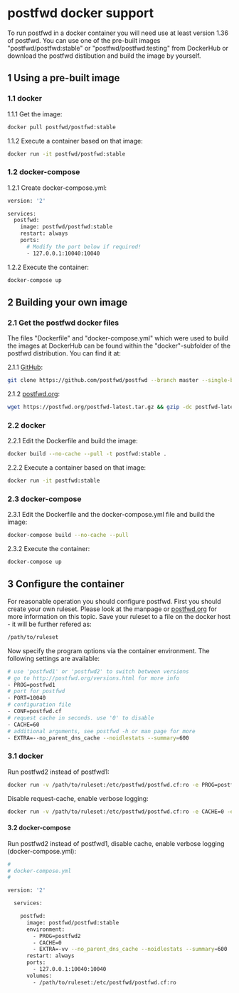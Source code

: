 # postfwd docker support

To run postfwd in a docker container you will need use at least version 1.36 of postfwd. You can use one of the pre-built images "postfwd/postfwd:stable" or "postfwd/postfwd:testing" from DockerHub or download the postfwd distibution and build the image by yourself.


## 1 Using a pre-built image

### 1.1 docker

1.1.1 Get the image:
```bash
docker pull postfwd/postfwd:stable
```

1.1.2 Execute a container based on that image:
```bash
docker run -it postfwd/postfwd:stable
```

### 1.2 docker-compose

1.2.1 Create docker-compose.yml:
```bash
version: '2'

services:
  postfwd:
    image: postfwd/postfwd:stable
    restart: always
    ports:
      # Modify the port below if required!
      - 127.0.0.1:10040:10040
```

1.2.2 Execute the container:
```bash
docker-compose up
```


## 2 Building your own image

### 2.1 Get the postfwd docker files

The files "Dockerfile" and "docker-compose.yml" which were used to build the images at DockerHub can be found within the
"docker"-subfolder of the postfwd distribution. You can find it at:

2.1.1 [GitHub](https://github.com/postfwd/postfwd):
```bash
git clone https://github.com/postfwd/postfwd --branch master --single-branch postfwd
```

2.1.2 [postfwd.org](https://postfwd.org):
```bash
wget https://postfwd.org/postfwd-latest.tar.gz && gzip -dc postfwd-latest.tar.gz | tar -xf - && rm postfwd-latest.tar.gz
```

### 2.2 docker

2.2.1 Edit the Dockerfile and build the image:
```bash
docker build --no-cache --pull -t postfwd:stable .
```
2.2.2 Execute a container based on that image:
```bash
docker run -it postfwd:stable
```

### 2.3 docker-compose

2.3.1 Edit the Dockerfile and the docker-compose.yml file and build the image:
```bash
docker-compose build --no-cache --pull
```

2.3.2 Execute the container:
```bash
docker-compose up
```


## 3 Configure the container

For reasonable operation you should configure postfwd. First you should create your own ruleset. Please look at the manpage or [postfwd.org](https://postfwd.org) for more information on this topic. Save your ruleset to a file on the docker host - it will be further refered as:

```bash
/path/to/ruleset
```

Now specify the program options via the container environment. The following settings are available:

```bash
# use 'postfwd1' or 'postfwd2' to switch between versions
# go to http://postfwd.org/versions.html for more info
- PROG=postfwd1
# port for postfwd
- PORT=10040
# configuration file
- CONF=postfwd.cf
# request cache in seconds. use '0' to disable
- CACHE=60
# additional arguments, see postfwd -h or man page for more
- EXTRA=--no_parent_dns_cache --noidlestats --summary=600
```

### 3.1 docker

Run postfwd2 instead of postfwd1:

```bash
docker run -v /path/to/ruleset:/etc/postfwd/postfwd.cf:ro -e PROG=postfwd2 -it postfwd:stable
```

Disable request-cache, enable verbose logging:

```bash
docker run -v /path/to/ruleset:/etc/postfwd/postfwd.cf:ro -e CACHE=0 -e EXTRA="-v" -it postfwd:stable
```

#### 3.2 docker-compose

Run postfwd2 instead of postfwd1, disable cache, enable verbose logging (docker-compose.yml):

```bash
#
# docker-compose.yml
#

version: '2' 

  services:

    postfwd:
      image: postfwd/postfwd:stable
      environment:
        - PROG=postfwd2
        - CACHE=0
        - EXTRA=-vv --no_parent_dns_cache --noidlestats --summary=600
      restart: always
      ports:
        - 127.0.0.1:10040:10040
      volumes:
        - /path/to/ruleset:/etc/postfwd/postfwd.cf:ro
```

